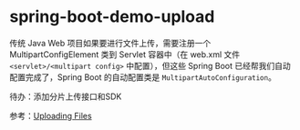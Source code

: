 # spring-boot-demo-upload

传统 Java Web 项目如果要进行文件上传，需要注册一个 MultipartConfigElement 类到 Servlet 容器中（在 web.xml 文件 `<servlet>/<multipart config>`
中配置），但这些 Spring Boot 已经帮我们自动配置完成了，Spring Boot 的自动配置类是 `MultipartAutoConfiguration`。

待办：添加分片上传接口和SDK

参考：[Uploading Files](https://spring.io/guides/gs/uploading-files/)
